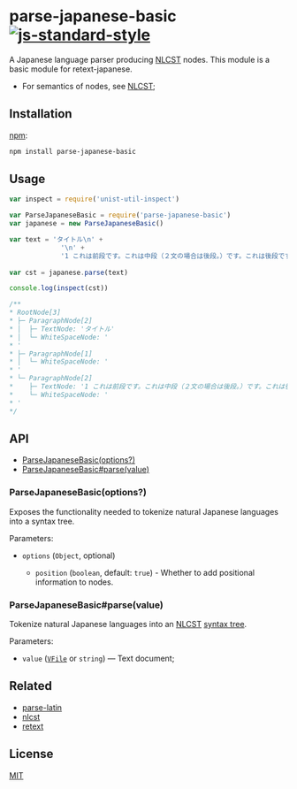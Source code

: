 # parse-japanese-basic [![js-standard-style](https://img.shields.io/badge/code%20style-standard-brightgreen.svg?style=flat)](https://github.com/feross/standard)

A Japanese language parser producing [NLCST](https://github.com/wooorm/nlcst) nodes.
This module is a basic module for retext-japanese.

*   For semantics of nodes, see [NLCST](https://github.com/wooorm/nlcst);

## Installation

[npm](https://docs.npmjs.com/cli/install):

```bash
npm install parse-japanese-basic
```

## Usage

```javascript
var inspect = require('unist-util-inspect')

var ParseJapaneseBasic = require('parse-japanese-basic')
var japanese = new ParseJapaneseBasic()

var text = 'タイトル\n' +
             '\n' +
             '1 これは前段です。これは中段（２文の場合は後段。）です。これは後段です。\n'
             
var cst = japanese.parse(text)

console.log(inspect(cst))

/**
* RootNode[3]
* ├─ ParagraphNode[2]
* │  ├─ TextNode: 'タイトル'
* │  └─ WhiteSpaceNode: '
* '
* ├─ ParagraphNode[1]
* │  └─ WhiteSpaceNode: '
* '
* └─ ParagraphNode[2]
*    ├─ TextNode: '1 これは前段です。これは中段（２文の場合は後段。）です。これは後段です。'
*    └─ WhiteSpaceNode: '
* '
*/

```

## API

*   [ParseJapaneseBasic(options?)](#parsejapanesebasicoptions)
*   [ParseJapaneseBasic#parse(value)](#parsejapanesebasicparsevalue)

### ParseJapaneseBasic(options?)

Exposes the functionality needed to tokenize natural Japanese languages into a syntax tree.

Parameters:

*   `options` (`Object`, optional)

    *   `position` (`boolean`, default: `true`) - Whether to add positional information to nodes.
                

### ParseJapaneseBasic#parse(value)

Tokenize natural Japanese languages into an [NLCST](https://github.com/wooorm/nlcst)
[syntax tree](#syntax-tree-format).

Parameters:
	
*   `value` ([`VFile`](https://github.com/wooorm/vfile) or `string`)
    — Text document;


## Related

*   [parse-latin](https://github.com/wooorm/parse-latin)
*   [nlcst](https://github.com/wooorm/nlcst)
*   [retext](https://github.com/wooorm/retext)

## License

[MIT](LICENSE)
